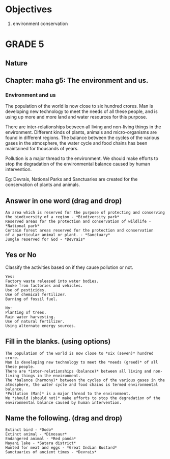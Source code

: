 # Objectives

1. environment conservation

# GRADE 5

## Nature

## Chapter: maha g5: The environment and us.

### Environment and us

The population of the world is now close to six hundred crores. Man is
developing new technology to meet the needs of all these people, and is using up more and more land and water resources for this purpose.

There are inter-relationships between all living and non-living things in the environment. Different kinds of plants, animals
and micro-organisms are found in different regions. The balance between the cycles of the various gases in the atmosphere, the water cycle and food chains has been maintained for thousands of years.

Pollution is a major thread to the environment. We should make efforts to stop the degradation of the environmental balance caused by
human intervention.

Eg: Devrais, National Parks and Sanctuaries are created for the
conservation of plants and animals.

## Answer in one word (drag and drop)
```
An area which is reserved for the purpose of protecting and conserving the biodiversity of a region - *Biodiversity park*
Reserved areas for the protection and conservation of wildlife - *National park*
Certain forest areas reserved for the protection and conservation
of a particular animal or plant. - *Sanctuary*
Jungle reserved for God - *Devrais*

```
## Yes or No

Classify the activities based on if they cause pollution or not.
```
Yes: 
Factory waste released into water bodies.
Smoke from factories and vehicles.
Use of pesticides.
Use of chemical fertilizer.
Burning of fossil fuel.

No:
Planting of trees.
Rain water harvesting.
Use of natural fertilizer.
Using alternate energy sources.
```
## Fill in the blanks. (using options)

```
The population of the world is now close to *six (seven)* hundred crore.
Man is developing new technology to meet the *needs (greed)* of all these people.
There are *inter-relationships (balance)* between all living and non-living things in the environment.
The *balance (harmony)* between the cycles of the various gases in the atmosphere, the water cycle and food chains is termed environmental balance.
*Pollution (Man)* is a major thread to the environment.
We *should (should not)* make efforts to stop the degradation of the environmental balance caused by human intervention.

```
## Name the following. (drag and drop)

```
Extinct bird - *Dodo*
Extinct animal - *Dinosaur*
Endangered animal - *Red panda*
Mayani lake - *Satara district*
Hunted for meat and eggs - *Great Indian Bustard*
Sanctuaries of ancient times - *Devrais*
```
